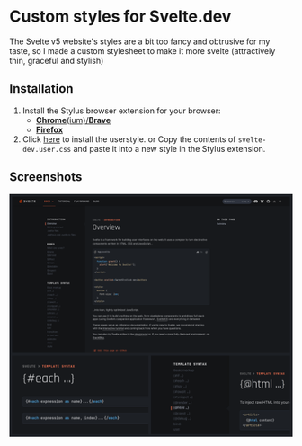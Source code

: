 # Custom styles for Svelte.dev
The Svelte v5 website's styles are a bit too fancy and obtrusive for my taste, so I made a custom stylesheet to make it more svelte (attractively thin, graceful and stylish)

## Installation
1. Install the Stylus browser extension for your browser:
	- [**Chrome**(ium)/**Brave**](https://chrome.google.com/webstore/detail/stylus/clngdbkpkpeebahjckkjfobafhncgmne)
	- [**Firefox**](https://addons.mozilla.org/en-US/firefox/addon/styl-us/)
2. Click [here](https://raw.githubusercontent.com/Rudraksh88/svelte-dev-stylesheets/refs/heads/master/svelte-dev.user.css) to install the userstyle.
or
Copy the contents of `svelte-dev.user.css` and paste it into a new style in the Stylus extension.

## Screenshots
![Screenshot 1](Preview.png)